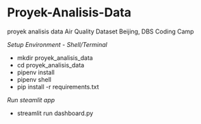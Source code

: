 # Proyek-Analisis-Data
proyek analisis data Air Quality Dataset Beijing, DBS Coding Camp 

*Setup Environment - Shell/Terminal*
- mkdir proyek_analisis_data
- cd proyek_analisis_data
- pipenv install
- pipenv shell
- pip install -r requirements.txt

*Run steamlit app*
- streamlit run dashboard.py
